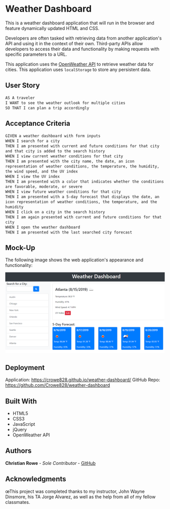 # Weather Dashboard

This is a weather dashboard application that will run in the browser and feature dynamically updated HTML and CSS.

Developers are often tasked with retrieving data from another application's API and using it in the context of their own. Third-party APIs allow developers to access their data and functionality by making requests with specific parameters to a URL.

This application uses the [OpenWeather API](https://openweathermap.org/api) to retrieve weather data for cities. This application uses `localStorage` to store any persistent data.

## User Story

```
AS A traveler
I WANT to see the weather outlook for multiple cities
SO THAT I can plan a trip accordingly
```

## Acceptance Criteria

```
GIVEN a weather dashboard with form inputs
WHEN I search for a city
THEN I am presented with current and future conditions for that city and that city is added to the search history
WHEN I view current weather conditions for that city
THEN I am presented with the city name, the date, an icon representation of weather conditions, the temperature, the humidity, the wind speed, and the UV index
WHEN I view the UV index
THEN I am presented with a color that indicates whether the conditions are favorable, moderate, or severe
WHEN I view future weather conditions for that city
THEN I am presented with a 5-day forecast that displays the date, an icon representation of weather conditions, the temperature, and the humidity
WHEN I click on a city in the search history
THEN I am again presented with current and future conditions for that city
WHEN I open the weather dashboard
THEN I am presented with the last searched city forecast
```

## Mock-Up

The following image shows the web application's appearance and functionality:

![weather dashboard demo](./assets/images/weather-dashboard-demo.png)

## Deployment

Application: https://crowe828.github.io/weather-dashboard/
GitHub Repo: https://github.com/Crowe828/weather-dashboard

## Built With

- HTML5
- CSS3
- JavaScript
- jQuery
- OpenWeather API

## Authors

**Christian Rowe** - _Sole Contributor_ - [GitHub](https://github.com/Crowe828)

## Acknowledgments

œThis project was completed thanks to my instructor, John Wayne Dinsmore, his TA Jorge Alvarez, as well as the help from all of my fellow classmates.
